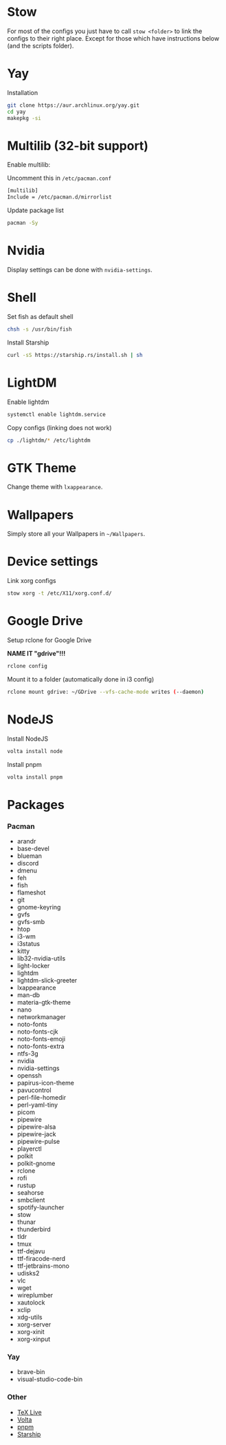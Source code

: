 # Stow

For most of the configs you just have to call `stow <folder>` to link the configs to their right place. Except for those which have instructions below (and the scripts folder).

# Yay

Installation

```bash
git clone https://aur.archlinux.org/yay.git
cd yay
makepkg -si
```

# Multilib (32-bit support)

Enable multilib:

Uncomment this in `/etc/pacman.conf`

```bash
[multilib]
Include = /etc/pacman.d/mirrorlist
```

Update package list

```bash
pacman -Sy
```

# Nvidia

Display settings can be done with `nvidia-settings`.

# Shell

Set fish as default shell

```bash
chsh -s /usr/bin/fish
```

Install Starship

```bash
curl -sS https://starship.rs/install.sh | sh
```

# LightDM

Enable lightdm

```bash
systemctl enable lightdm.service
```

Copy configs (linking does not work)

```bash
cp ./lightdm/* /etc/lightdm
```

# GTK Theme

Change theme with `lxappearance`.

# Wallpapers

Simply store all your Wallpapers in `~/Wallpapers`.

# Device settings

Link xorg configs

```bash
stow xorg -t /etc/X11/xorg.conf.d/
```

# Google Drive

Setup rclone for Google Drive

**NAME IT "gdrive"!!!**

```bash
rclone config
```

Mount it to a folder (automatically done in i3 config)

```bash
rclone mount gdrive: ~/GDrive --vfs-cache-mode writes (--daemon)
```

# NodeJS

Install NodeJS

```bash
volta install node
```

Install pnpm

```bash
volta install pnpm
```

# Packages

### Pacman

- arandr
- base-devel
- blueman
- discord
- dmenu
- feh
- fish
- flameshot
- git
- gnome-keyring
- gvfs
- gvfs-smb
- htop
- i3-wm
- i3status
- kitty
- lib32-nvidia-utils
- light-locker
- lightdm
- lightdm-slick-greeter
- lxappearance
- man-db
- materia-gtk-theme
- nano
- networkmanager
- noto-fonts
- noto-fonts-cjk
- noto-fonts-emoji
- noto-fonts-extra
- ntfs-3g
- nvidia
- nvidia-settings
- openssh
- papirus-icon-theme
- pavucontrol
- perl-file-homedir
- perl-yaml-tiny
- picom
- pipewire
- pipewire-alsa
- pipewire-jack
- pipewire-pulse
- playerctl
- polkit
- polkit-gnome
- rclone
- rofi
- rustup
- seahorse
- smbclient
- spotify-launcher
- stow
- thunar
- thunderbird
- tldr
- tmux
- ttf-dejavu
- ttf-firacode-nerd
- ttf-jetbrains-mono
- udisks2
- vlc
- wget
- wireplumber
- xautolock
- xclip
- xdg-utils
- xorg-server
- xorg-xinit
- xorg-xinput

### Yay

- brave-bin
- visual-studio-code-bin

### Other

- [TeX Live](https://www.tug.org/texlive/quickinstall.html)
- [Volta](https://docs.volta.sh/guide/getting-started)
- [pnpm](https://pnpm.io/installation)
- [Starship](https://starship.rs/)
